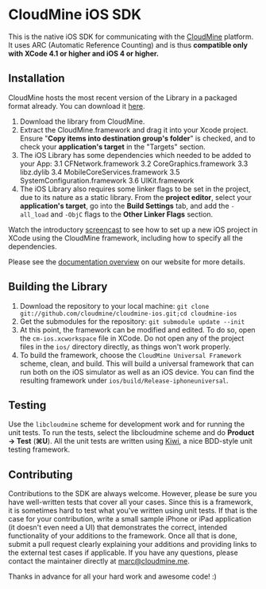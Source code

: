 CloudMine iOS SDK
=================

This is the native iOS SDK for communicating with the [CloudMine](https://cloudmine.me/) platform. It uses ARC (Automatic Reference Counting) and is thus **compatible only with XCode 4.1 or higher and iOS 4 or higher.**

Installation
------------

CloudMine hosts the most recent version of the Library in a packaged format already. You can download it [here](https://cloudmine.me/docs/ios).

1. Download the library from CloudMine.
2. Extract the CloudMine.framework and drag it into your Xcode project. Ensure "**Copy items into destination group's folder**" is checked, and to check your **application's target** in the "Targets" section.
3. The iOS Library has some dependencies which needed to be added to your App:
 3.1 CFNetwork.framework
 3.2 CoreGraphics.framework
 3.3 libz.dylib
 3.4 MobileCoreServices.framework
 3.5 SystemConfiguration.framework
 3.6 UIKit.framework
4. The iOS Library also requires some linker flags to be set in the project, due to its nature as a static library. From the **project editor**, select your **application's target**, go into the **Build Settings** tab, and add the `-all_load` and `-ObjC` flags to the **Other Linker Flags** section.


Watch the introductory [screencast](http://cloudmine.me/developer_zone#ios/tutorials) to see how to set up a new iOS project in XCode using the CloudMine framework, including how to specify all the dependencies.

Please see the [documentation overview](http://cloudmine.me/developer_zone#ios/overview) on our website for more details.

Building the Library
--------------------

1. Download the repository to your local machine: `git clone git://github.com/cloudmine/cloudmine-ios.git;cd cloudmine-ios`
2. Get the submodules for the repository: `git submodule update --init`
3. At this point, the framework can be modified and edited. To do so, open the `cm-ios.xcworkspace` file in XCode. Do not open any of the project files in the `ios/` directory directly, as things won't work properly.
4. To build the framework, choose the `CloudMine Universal Framework` scheme, clean, and build. This will build a universal framework that can run both on the iOS simulator as well as an iOS device. You can find the resulting framework under `ios/build/Release-iphoneuniversal`.

## Testing ##
Use the `libcloudmine` scheme for development work and for running the unit tests. To run the tests, select the libcloudmine scheme and do **Product -> Test** (**⌘U**). All the unit tests are written using [Kiwi](https://github.com/allending/Kiwi/wiki), a nice BDD-style unit testing framework.


Contributing
------------

Contributions to the SDK are always welcome. However, please be sure you have well-written tests that cover all your cases. Since this is a framework, it is sometimes hard to test what you've written using unit tests. If that is the case for your contribution, write a small sample iPhone or iPad application (it doesn't even need a UI) that demonstrates the correct, intended functionality of your additions to the framework. Once all that is done, submit a pull request clearly explaining your additions and providing links to the external test cases if applicable. If you have any questions, please contact the maintainer directly at marc@cloudmine.me.

Thanks in advance for all your hard work and awesome code! :)

